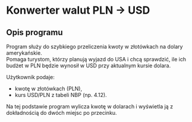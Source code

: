 # Konwerter walut PLN → USD

## Opis programu
Program służy do szybkiego przeliczenia kwoty w złotówkach na dolary amerykańskie.  
Pomaga turystom, którzy planują wyjazd do USA i chcą sprawdzić, ile ich budżet w PLN będzie wynosił w USD przy aktualnym kursie dolara.

Użytkownik podaje:
- kwotę w złotówkach (PLN),
- kurs USD/PLN z tabeli NBP (np. 4.12).

Na tej podstawie program wylicza kwotę w dolarach i wyświetla ją z dokładnością do dwóch miejsc po przecinku.
